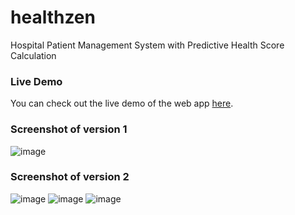 # healthzen
Hospital Patient Management System with Predictive Health Score Calculation

### Live Demo
You can check out the live demo of the web app [here](https://pixelpurfect.github.io/healthzen/).

### Screenshot of version 1
![image](https://github.com/user-attachments/assets/3e2ff4a5-7bad-4ca3-931f-31b8edde0838)

### Screenshot of version 2
![image](https://github.com/user-attachments/assets/3d1897ae-1a5e-42aa-a5a0-2a3beded2c08)
![image](https://github.com/user-attachments/assets/bf0fe7d6-3218-4201-acee-fdb671e9e802)
![image](https://github.com/user-attachments/assets/674f7853-77c6-41ee-b3fa-fb9138567c4a)



